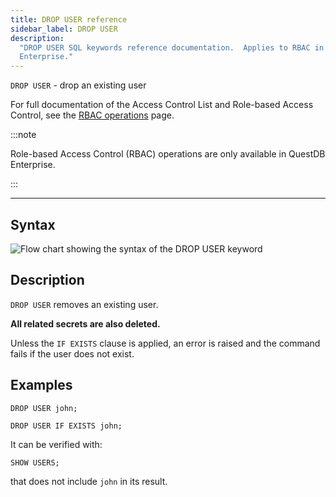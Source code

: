 ```yaml
---
title: DROP USER reference
sidebar_label: DROP USER
description:
  "DROP USER SQL keywords reference documentation.  Applies to RBAC in QuestDB
  Enterprise."
---
```


`DROP USER` - drop an existing user

For full documentation of the Access Control List and Role-based Access Control,
see the [RBAC operations](/docs/operations/rbac) page.

:::note

Role-based Access Control (RBAC) operations are only available in QuestDB
Enterprise.

:::

---

## Syntax

![Flow chart showing the syntax of the DROP USER keyword](/img/docs/diagrams/dropUser.svg)

## Description

`DROP USER` removes an existing user.

**All related secrets are also deleted.**

Unless the `IF EXISTS` clause is applied, an error is raised and the command
fails if the user does not exist.

## Examples

```questdb-sql
DROP USER john;

DROP USER IF EXISTS john;
```

It can be verified with:

```questdb-sql
SHOW USERS;
```

that does not include `john` in its result.
